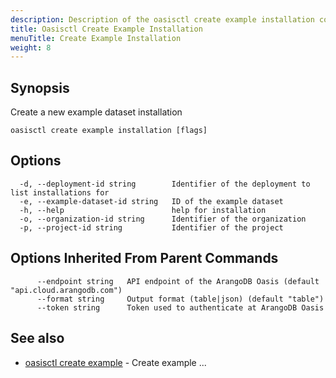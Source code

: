 ```yaml
---
description: Description of the oasisctl create example installation command
title: Oasisctl Create Example Installation
menuTitle: Create Example Installation
weight: 8
---
```

## Synopsis
Create a new example dataset installation

```
oasisctl create example installation [flags]
```

## Options
```
  -d, --deployment-id string        Identifier of the deployment to list installations for
  -e, --example-dataset-id string   ID of the example dataset
  -h, --help                        help for installation
  -o, --organization-id string      Identifier of the organization
  -p, --project-id string           Identifier of the project
```

## Options Inherited From Parent Commands
```
      --endpoint string   API endpoint of the ArangoDB Oasis (default "api.cloud.arangodb.com")
      --format string     Output format (table|json) (default "table")
      --token string      Token used to authenticate at ArangoDB Oasis
```

## See also
* [oasisctl create example](create-example.md)	 - Create example ...

